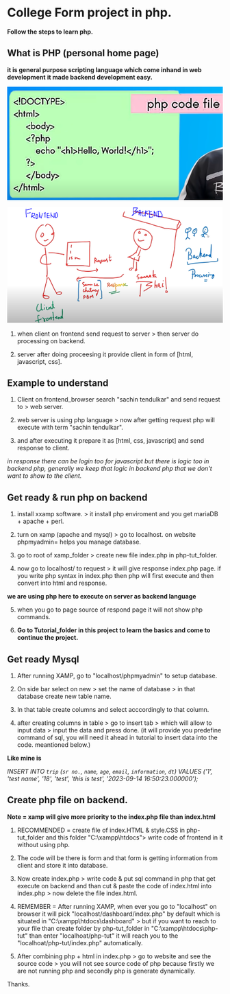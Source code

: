 # College Form project in php.
**Follow the steps to learn php.**

## What is PHP (personal home page)
**it is general purpose scripting language which come inhand in web development**
**it made backend development easy.**

![Alt text](img/image.png)

![Alt text](img/image-1.png)

1. when client on frontend send request to server > then server do processing on backend.

2. server after doing proceesing it provide client in form of [html, javascript, css].


## Example to understand

1. Client on frontend_browser search "sachin tendulkar" and send request to > web server.

2. web server is using php language > now after getting request php will execute with term "sachin tendulkar".

3. and after executing it prepare it as [html, css, javascript] and send response to client.

*in response there can be login too for javascript but there is logic too in backend php, generally we keep that logic in backend php that we don't want to show to the client.*


## Get ready & run php on backend

1. install xxamp software. > it install php enviroment and you get mariaDB + apache + perl.

2. turn on xamp (apache and mysql) > go to localhost.
on website phpmyadmin= helps you manage database.

3. go to root of xamp_folder > create new file index.php in php-tut_folder.

4. now go to localhost/ to request > it will give response index.php page.
if you write php syntax in index.php then php will first execute and then convert into html and response.

**we are using php here to execute on server as backend language**

5. when you go to page source of respond page it will not show php commands.

6. **Go to Tutorial_folder in this project to learn the basics and come to continue the project.**


## Get ready Mysql

1. After running XAMP, go to "localhost/phpmyadmin" to setup database.

2. On side bar select on new > set the name of database > in that database create new table name.

3. In that table create columns and select acccordingly to that column.

4. after creating columns in table > go to insert tab > which will allow to input data > input the data and press done. (it will provide you predefine command of sql, you will need it ahead in tutorial to insert data into the code. meantioned below.)

**Like mine is**

*INSERT INTO `trip` (`sr no.`, `name`, `age`, `email`, `information`, `dt`) VALUES ('1', 'test name', '18', 'test', 'this is test', '2023-09-14 16:50:23.000000');*


## Create php file on backend.
**Note = xamp will give more priority to the index.php file than index.html**

1. RECOMMENDED = create file of index.HTML & style.CSS in php-tut_folder and this folder "C:\xampp\htdocs"> write code of frontend in it without using php.

2. The code will be there is form and that form is getting information from client and store it into database.

3. Now create index.php > write code & put sql command in php that get execute on backend and than cut & paste the code of index.html into index.php > now delete the file index.html.

4. REMEMBER = After running XAMP, when ever you go to "localhost" on browser it will pick "localhost/dashboard/index.php" by default which is situated in "C:\xampp\htdocs\dashboard" > but if you want to reach to your file than create folder by php-tut_folder in "C:\xampp\htdocs\php-tut" than enter "localhoat/php-tut" it will reach you to the "localhoat/php-tut/index.php" automatically.

5. After combining php + html in index.php > go to website and see the source code > you will not see source code of php because firstly we are not running php and secondly php is generate dynamically.


Thanks.